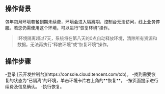 ## 操作背景

包年包月环境套餐到期未续费，环境会进入隔离期，控制台无法访问，线上业务停服。若您仍需使用这个环境，可以进行“恢复环境”操作。

> !环境隔离超过7天，系统将在第八天的0点自动释放环境，清除所有资源和数据。无法再执行“释放环境”或“恢复环境”操作。

## 操作步骤
<dx-steps>
-登录 [云开发控制台](https://console.cloud.tencent.com/tcb)。
-找到需要恢复的状态为“已隔离”的环境，单击环境卡片右上角的**恢复**。
-按页面提示进行续费及信息确认。
-执行恢复。
</dx-steps>


